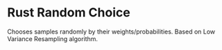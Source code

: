 # Rust Random Choice
Chooses samples randomly by their weights/probabilities.
Based on Low Variance Resampling algorithm.
